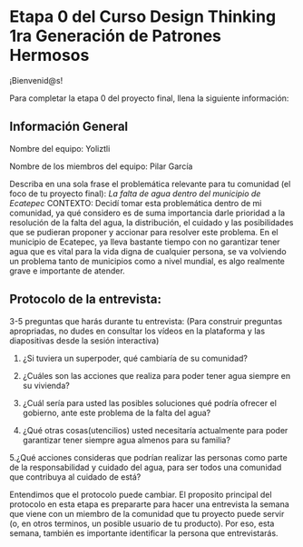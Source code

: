 # Etapa 0 del Curso Design Thinking 1ra Generación de Patrones Hermosos

¡Bienvenid@s!

Para completar la etapa 0 del proyecto final, llena la siguiente información:

## Información General

Nombre del equipo: Yoliztli

Nombre de los miembros del equipo: Pilar García 

Describa en una sola frase el problemática relevante para tu comunidad (el foco de tu proyecto final):
*La falta de agua dentro del municipio de Ecatepec*
CONTEXTO: Decidí tomar esta problemática dentro de mi comunidad, ya qué considero es de suma importancia darle prioridad
a la resolución de la falta del agua, la distribución, el cuidado y las posibilidades que se pudieran proponer y accionar
para resolver este problema. En el municipio de Ecatepec, ya lleva bastante tiempo con no garantizar tener agua que es vital 
para la vida digna de cualquier persona, se va volviendo un problema tanto de municipios como a nivel mundial, es algo realmente grave e importante de atender. 

## Protocolo de la entrevista:

3-5 preguntas que harás durante tu entrevista:
(Para construir preguntas apropriadas, no dudes en consultar los vídeos en la plataforma y las diapositivas desde la sesión interactiva)


1. ¿Si tuviera un superpoder, qué cambiaría de su comunidad? 

2. ¿Cuáles son las acciones que realiza para poder tener agua siempre en su vivienda?

3. ¿Cuál sería para usted las posibles soluciones qué podría ofrecer el gobierno, ante este problema de la falta del agua? 

4. ¿Qué otras cosas(utencilios) usted necesitaría actualmente para poder garantizar tener siempre agua almenos para su familia? 

5.¿Qué acciones consideras que podrían realizar las personas como parte de la responsabilidad y cuidado del agua, 
para ser todos una comunidad que contribuya al cuidado de está? 



Entendimos que el protocolo puede cambiar. El proposito principal del protocolo en esta etapa es prepararte para hacer una entrevista la semana que viene con un miembro de la comunidad que tu proyecto puede servir (o, en otros terminos, un posible usuario de tu producto). Por eso, esta semana, también es importante identificar la persona que entrevistarás. 
